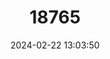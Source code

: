 ---
title: "18765"
category: "Pteropus tuberculatus"
draft: false
date: 2024-02-22 13:03:50
languages:
  Spanish; Castilian: ["Zorro Volador De La Isla Jawi"]
  English: ["Vanikoro Flying Fox"]
---